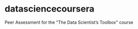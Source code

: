 datasciencecoursera
===================

Peer Assessment for the "The Data Scientist’s Toolbox" course
